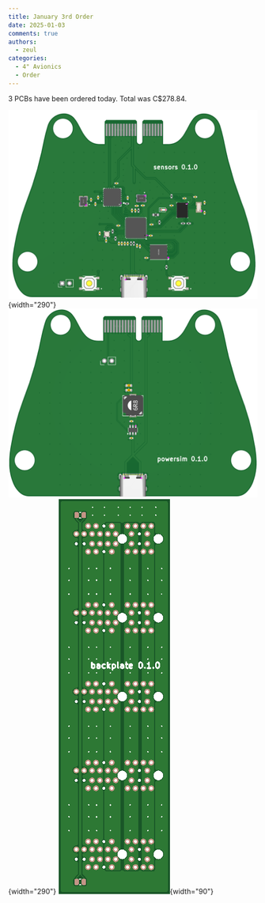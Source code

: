 ```yaml
---
title: January 3rd Order
date: 2025-01-03
comments: true
authors:
  - zeul
categories:
  - 4" Avionics
  - Order
---
```


3 PCBs have been ordered today. Total was C$278.84. 

![alt text](1.png){width="290"}
![alt text](2.png){width="290"}
![alt text](3.png){width="90"}